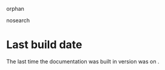 orphan  

nosearch  

# Last build date

The last time the documentation was built in version was on .
